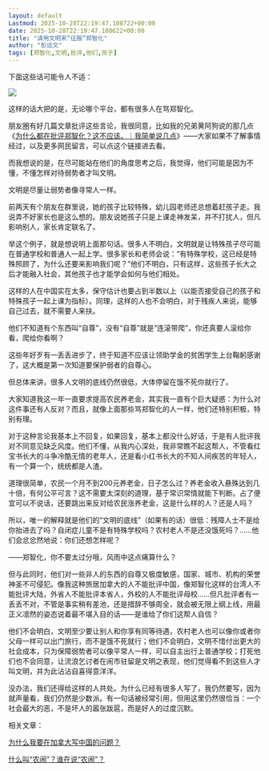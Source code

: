 ```yaml
---
layout: default
Lastmod: 2025-10-28T22:19:47.108722+00:00
date: 2025-10-28T22:19:47.108622+00:00
title: "请用文明来“征服”郑智化"
author: "彭远文"
tags: [郑智化,文明,批评,他们,孩子]
---
```


下面这些话可能令人不适：

![](https://images.weserv.nl/?url=https%3A//mmbiz.qpic.cn/mmbiz_jpg/YNsLY7Hc4EDpibgyJoocFg6t54QicZFakORQ5A9zibsC4XY4tn02iavLl4cRSgQcPfenn5AvponOGqCFd7a1QYZmIw/640%3Fwx_fmt%3Djpeg%26from%3Dappmsg)

这样的话大把的是，无论哪个平台，都有很多人在骂郑智化。

朋友圈有好几篇文章批评这些言论，我很同意，比如我的兄弟黄阿狗说的那几点《[为什么都在批评郑智化？这不应该。｜我简单说几点](https://mp.weixin.qq.com/s?__biz=MzU1MDY3NTcyMQ==&mid=2247484661&idx=1&sn=371d127b9d1c87738837586538b99f69&scene=21#wechat_redirect)》——大家如果不了解事情经过，以及更多网民留言，可以点这个链接进去看。

而我想说的是，在尽可能站在他们的角度思考之后，我觉得，他们可能是因为不懂，不懂怎样对待弱势者才叫文明。

文明是尽量让弱势者像寻常人一样。

前两天有个朋友在群里说，她的孩子比较特殊，幼儿园老师还总想着赶孩子走。我说弄不好家长也是这么想的。朋友说她孩子只是上课走神发呆，并不打扰人，但凡影响别人，家长肯定联名了。

举这个例子，就是想说明上面那句话。很多人不明白，文明就是让特殊孩子尽可能在普通学校和普通人一起上学。很多家长和老师会说：“有特殊学校，这已经是特殊照顾了，为什么还要来影响我们呢？”他们不明白，只有这样，这些孩子长大之后才能融入社会，其他孩子也才能学会如何与他们相处。

这样的人在中国实在太多，保守估计也要占到半数以上（以能否接受自己的孩子和特殊孩子一起上课为指标）。同理，这样的人也不会明白，对于残疾人来说，能够自己过去，就不需要人来扶。

他们不知道有个东西叫“自尊”，没有“自尊”就是“连滚带爬”，你还真要人滚给你看，爬给你看啊？

这些年好歹有一丢丢进步了，终于知道不应该让领助学金的贫困学生上台鞠躬感谢了，这大概是第一次知道要保护弱者的自尊心。

但总体来讲，很多人文明的底线仍然很低，大体停留在饿不死你就行了。

大家知道我这一年一直要求提高农民养老金，其实我一直有个巨大疑惑：为什么对这件事还有人反对？而且，就像上面那些骂郑智化的人一样，他们还特别积极，特别有理。

对于这种言论我基本上不回复，如果回复，基本上都没什么好话，于是有人批评我对不同意见缺乏风度。他们不懂，从我内心深处，我非常瞧不起这帮人，不管看红宝书长大的斗争冷酷无情的老年人，还是看小红书长大的不知人间疾苦的年轻人，有一个算一个，统统都是人渣。

道理很简单，农民一个月不到200元养老金，日子怎么过？养老金收入悬殊达到几十倍，有何公平可言？这不需要太深刻的道理，基于常识常情就能下判断。占了便宜可以不说话，还要跳出来反对给农民涨养老金，这是什么样的人？还是人吗？

所以，唯一的解释就是他们的“文明的底线”（如果有的话）很低：残障人士不是给你抬进去了吗？自闭症儿童不是有特殊学校吗？农村老人不是还没饿死吗？……他们会忿忿然地说：你们还想怎样呢？

——郑智化，你不要太过分哦，风雨中这点痛算什么？

但与此同时，他们对一些非人的东西的自尊又极度敏感，国家、城市、机构的荣誉神圣不可侵犯。像我这种旅居加拿大的人不能批评中国，像郑智化这样的台湾人不能批评大陆，外省人不能批评本省人，外校的人不能批评母校……但凡批评者有一丢丢不对，不管是事实稍有差池，还是措辞不够周全，就会被无限上纲上线，用最正义凛然的姿态说着最不堪入目的话——是谁给了你们这帮人自信？

他们不会明白，文明至少要让别人和你享有同等待遇，农村老人也可以像你或者你父母一样可以出门旅行，而不是饿不死就行；他们不会明白，文明不惜付出更大的社会成本，只为保障弱势者可以像平常人一样，可以自主出行上普通学校；打死他们也不会同意，让流浪乞讨者在闹市驻留是文明之表现，他们觉得看不到这些人才叫文明，并为此沾沾自喜得意洋洋。

没办法，我们还得给这样的人共处。为什么已经有很多人写了，我仍然要写，因为就声量看，我们仍然是少数派。有一句话被经常引用，但用这里仍然很恰当：一个社会最大的恶，不是坏人的嚣张跋扈，而是好人的过度沉默。

相关文章：

[为什么我要在加拿大写中国的问题？](https://mp.weixin.qq.com/s?__biz=Mzk1Nzk2NzAwMw==&mid=2247484256&idx=1&sn=fe6a8edae3f060f29cd8bd4895d97fd5&scene=21#wechat_redirect)

[什么叫“农闹”？谁在说“农闹”？](https://mp.weixin.qq.com/s?__biz=Mzk1Nzk2NzAwMw==&mid=2247484242&idx=1&sn=3ccfde89a23331ea0a05d73559890344&scene=21#wechat_redirect)

